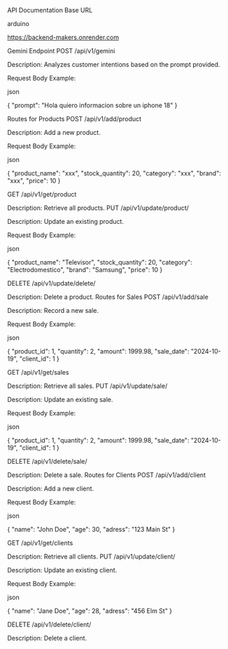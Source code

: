 API Documentation
Base URL

arduino

https://backend-makers.onrender.com

Gemini Endpoint
POST /api/v1/gemini

Description: Analyzes customer intentions based on the prompt provided.

Request Body Example:

json

{
  "prompt": "Hola quiero informacion sobre un iphone 18"
}

Routes for Products
POST /api/v1/add/product

Description: Add a new product.

Request Body Example:

json

{
  "product_name": "xxx",
  "stock_quantity": 20,
  "category": "xxx",
  "brand": "xxx",
  "price": 10
}

GET /api/v1/get/product

Description: Retrieve all products.
PUT /api/v1/update/product/

Description: Update an existing product.

Request Body Example:

json

{
  "product_name": "Televisor",
  "stock_quantity": 20,
  "category": "Electrodomestico",
  "brand": "Samsung",
  "price": 10
}

DELETE /api/v1/update/delete/

Description: Delete a product.
Routes for Sales
POST /api/v1/add/sale

Description: Record a new sale.

Request Body Example:

json

{
  "product_id": 1,
  "quantity": 2,
  "amount": 1999.98,
  "sale_date": "2024-10-19",
  "client_id": 1
}

GET /api/v1/get/sales

Description: Retrieve all sales.
PUT /api/v1/update/sale/

Description: Update an existing sale.

Request Body Example:

json

{
  "product_id": 1,
  "quantity": 2,
  "amount": 1999.98,
  "sale_date": "2024-10-19",
  "client_id": 1
}

DELETE /api/v1/delete/sale/

Description: Delete a sale.
Routes for Clients
POST /api/v1/add/client

Description: Add a new client.

Request Body Example:

json

{
  "name": "John Doe",
  "age": 30,
  "adress": "123 Main St"
}

GET /api/v1/get/clients

Description: Retrieve all clients.
PUT /api/v1/update/client/

Description: Update an existing client.

Request Body Example:

json

{
  "name": "Jane Doe",
  "age": 28,
  "adress": "456 Elm St"
}

DELETE /api/v1/delete/client/

Description: Delete a client.
